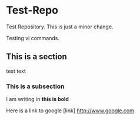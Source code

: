 # Test-Repo
Test Repository. This is just a minor change.

Testing vi commands.


## This is a section
test text

### This is a subsection

I am writing in **this is bold**

Here is a link to google [link] http://www.google.com
